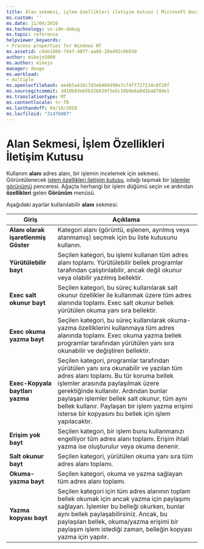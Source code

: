 ```yaml
---
title: Alan sekmesi, işlem özellikleri iletişim kutusu | Microsoft Docs
ms.custom: ''
ms.date: 11/04/2016
ms.technology: vs-ide-debug
ms.topic: reference
helpviewer_keywords:
- Process properties for Windows NT
ms.assetid: c4de1866-7447-48f7-aa88-28ad92c0b930
author: mikejo5000
ms.author: mikejo
manager: douge
ms.workload:
- multiple
ms.openlocfilehash: ee4b5a416c7d3eb466498e7cf4ff727134c0f20f
ms.sourcegitcommit: 3d10b93eb5b326639f3e5c19b9e6a8d1ba078de1
ms.translationtype: MT
ms.contentlocale: tr-TR
ms.lasthandoff: 04/18/2018
ms.locfileid: "31476087"
---
```

# <a name="space-tab-process-properties-dialog-box"></a>Alan Sekmesi, İşlem Özellikleri İletişim Kutusu
Kullanım **alanı** adres alanı, bir işlemin incelemek için sekmesi. Görüntülenecek [işlem özellikleri iletişim kutusu](../debugger/process-properties-dialog-box.md), odağı taşımak bir [işlemler görünümü](../debugger/processes-view.md) penceresi. Ağaçta herhangi bir işlem düğümü seçin ve ardından **özellikleri** gelen **Görünüm** menüsü.  
  
 Aşağıdaki ayarlar kullanılabilir **alanı** sekmesi:  
  
|Giriş|Açıklama|  
|-----------|-----------------|  
|**Alanı olarak işaretlenmiş Göster**|Kategori alanı (görüntü, eşlenen, ayrılmış veya atanmamış) seçmek için bu liste kutusunu kullanın.|  
|**Yürütülebilir bayt**|Seçilen kategori, bu işlemi kullanan tüm adres alanı toplamı. Yürütülebilir bellek programlar tarafından çalıştırılabilir, ancak değil okunur veya olabilir yazılmış bellektir.|  
|**Exec salt okunur bayt**|Seçilen kategori, bu süreç kullanılarak salt okunur özellikler ile kullanmak üzere tüm adres alanında toplamı. Exec salt okunur bellek yürütülen okuma yanı sıra bellektir.|  
|**Exec okuma yazma bayt**|Seçilen kategori, bu süreç kullanılarak okuma-yazma özelliklerini kullanmaya tüm adres alanında toplamı. Exec okuma yazma bellek programlar tarafından yürütülen yanı sıra okunabilir ve değiştiren bellektir.|  
|**Exec-Kopyala baytları yazma**|Seçilen kategori, programlar tarafından yürütülen yanı sıra okunabilir ve yazılan tüm adres alanı toplamı. Bu tür koruma bellek işlemler arasında paylaşılmak üzere gerektiğinde kullanılır. Ardından bunlar paylaşan işlemler bellek salt okunur, tüm aynı bellek kullanır. Paylaşan bir işlem yazma erişimi isterse bir kopyasını bu bellek için işlem yapılacaktır.|  
|**Erişim yok bayt**|Seçilen kategori, bir işlem bunu kullanmanızı engelliyor tüm adres alanı toplamı. Erişim ihlali yazma ise oluşturulur veya okuma denenir.|  
|**Salt okunur bayt**|Seçilen kategori, yürütülen okuma yanı sıra tüm adres alanı toplamı.|  
|**Okuma-yazma bayt**|Seçilen kategori, okuma ve yazma sağlayan tüm adres alanı toplamı.|  
|**Yazma kopyası bayt**|Seçilen kategori için tüm adres alanının toplam bellek okumak için ancak yazma için paylaşımı sağlayan. İşlemler bu belleği okurken, bunlar aynı bellek paylaşabilirsiniz. Ancak, bu paylaşılan bellek, okuma/yazma erişimi bir paylaşım işlem istediği zaman, belleğin kopyası yazma için yapılır.|